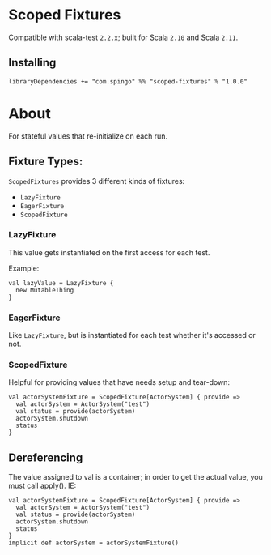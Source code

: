 # Scoped Fixtures

Compatible with scala-test `2.2.x`; built for Scala `2.10` and Scala `2.11`.

## Installing

    libraryDependencies += "com.spingo" %% "scoped-fixtures" % "1.0.0"

# About


For stateful values that re-initialize on each run.

## Fixture Types:

`ScopedFixtures` provides 3 different kinds of fixtures:

- `LazyFixture`
- `EagerFixture`
- `ScopedFixture`

### LazyFixture

This value gets instantiated on the first access for each test.

Example:

    val lazyValue = LazyFixture {
      new MutableThing
    }

### EagerFixture

Like `LazyFixture`, but is instantiated for each test whether it's accessed or not.

### ScopedFixture

Helpful for providing values that have needs setup and tear-down:

    val actorSystemFixture = ScopedFixture[ActorSystem] { provide =>
      val actorSystem = ActorSystem("test")
      val status = provide(actorSystem)
      actorSystem.shutdown
      status
    }

## Dereferencing

The value assigned to val is a container; in order to get the actual value, you must call apply(). IE:

    val actorSystemFixture = ScopedFixture[ActorSystem] { provide =>
      val actorSystem = ActorSystem("test")
      val status = provide(actorSystem)
      actorSystem.shutdown
      status
    }
    implicit def actorSystem = actorSystemFixture()
